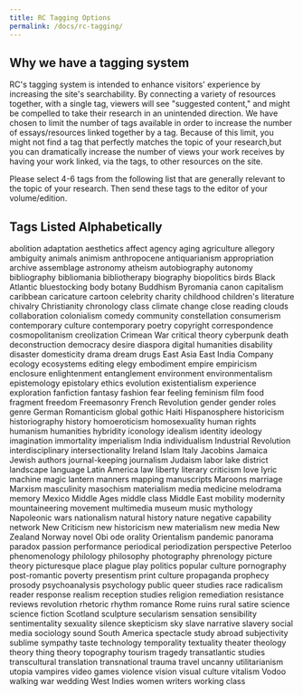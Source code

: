 ```yaml
---
title: RC Tagging Options
permalink: /docs/rc-tagging/
---
```

## Why we have a tagging system

RC's tagging system is intended to enhance visitors' experience by increasing the site's searchability. By connecting a variety of resources together, with a single tag, viewers will see "suggested content," and might be compelled to take their research in an unintended direction. We have chosen to limit the number of tags available in order to increase the number of essays/resources linked together by a tag. Because of this limit, you might not find a tag that perfectly matches the topic of your research,but you can dramatically increase the number of views your work receives by having your work linked, via the tags, to other resources on the site.

Please select 4-6 tags from the following list that are generally relevant to the topic of your research. Then send these tags to the editor of your volume/edition.

## Tags Listed Alphabetically

abolition
adaptation
aesthetics
affect
agency
aging
agriculture
allegory
ambiguity
animals
animism
anthropocene
antiquarianism
appropriation
archive
assemblage
astronomy
atheism
autobiography
autonomy
bibliography
bibliomania
bibliotherapy
biography
biopolitics
birds
Black Atlantic
bluestocking
body
botany
Buddhism
Byromania
canon
capitalism
caribbean
caricature
cartoon
celebrity
charity
childhood
children's literature
chivalry
Christianity
chronology
class
climate change
close reading
clouds
collaboration
colonialism
comedy
community
constellation
consumerism
contemporary culture
contemporary poetry
copyright
correspondence
cosmopolitanism
creolization
Crimean War
critical theory
cyberpunk
death
deconstruction
democracy
desire
diaspora
digital humanities
disability
disaster
domesticity
drama
dream
drugs
East Asia
East India Company
ecology
ecosystems
editing
elegy
embodiment
empire
empiricism
enclosure
enlightenment
entanglement
environment
environmentalism
epistemology
epistolary
ethics
evolution
existentialism
experience
exploration
fanfiction
fantasy
fashion
fear
feeling
feminism
film
food
fragment
freedom
Freemasonry
French Revolution
gender
gender roles
genre
German Romanticism
global
gothic
Haiti
Hispanosphere
historicism
historiography
history
homoeroticism
homosexuality
human rights
humanism
humanities
hybridity
iconology
idealism
identity
ideology
imagination
immortality
imperialism
India
individualism
Industrial Revolution
interdisciplinary
intersectionality
Ireland
Islam
Italy
Jacobins
Jamaica
Jewish authors
journal-keeping
journalism
Judaism
labor
lake district
landscape
language
Latin America
law
liberty
literary criticism
love
lyric
machine
magic lantern
manners
mapping
manuscripts
Maroons
marriage
Marxism
masculinity
masochism
materialism
media
medicine
melodrama
memory
Mexico
Middle Ages
middle class
Middle East
mobility
modernity
mountaineering
movement
multimedia
museum
music
mythology
Napoleonic wars
nationalism
natural history
nature
negative capability
network
New Criticism
new historicism
new materialism
new media
New Zealand
Norway
novel
Obi
ode
orality
Orientalism
pandemic
panorama
paradox
passion
performance
periodical
periodization
perspective
Peterloo
phenomenology
philology
philosophy
photography
phrenology
picture theory
picturesque
place
plague
play
politics
popular culture
pornography
post-romantic
poverty
presentism
print culture
propaganda
prophecy
prosody
psychoanalysis
psychology
public
queer studies
race
radicalism
reader response
realism
reception studies
religion
remediation
resistance
reviews
revolution
rhetoric
rhythm
romance
Rome
ruins
rural
satire
science
science fiction
Scotland
sculpture
secularism
sensation
sensibility
sentimentality
sexuality
silence
skepticism
sky
slave narrative
slavery
social media
sociology
sound
South America
spectacle
study abroad
subjectivity
sublime
sympathy
taste
technology
temporality
textuality
theater
theology
theory
thing theory
topography
tourism
tragedy
transatlantic studies
transcultural
translation
transnational
trauma
travel
uncanny
utilitarianism
utopia
vampires
video games
violence
vision
visual culture
vitalism
Vodoo
walking
war
wedding
West Indies
women writers
working class
